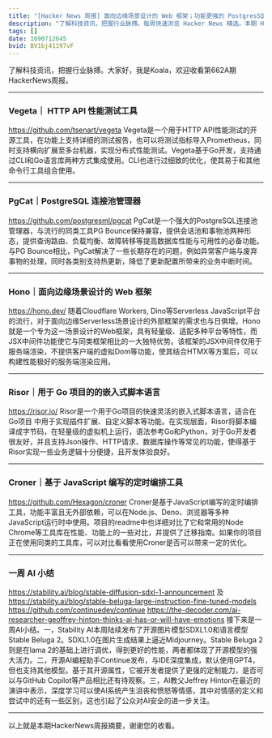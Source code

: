 ```yaml
---
title: "[Hacker News 周报] 面向边缘场景设计的 Web 框架；功能更强的 PostgresSQL 池化工具；GitHub Copilot 开源竞品"
description: "了解科技资讯，把握行业脉搏。每周快速浏览 Hacker News 精选。本期 Hacker Newsletter 地址：https://www.daemonology.net/hn-daily/"
tags: []
date: 1690712045
bvid: BV1bj41197vF
---
```

了解科技资讯，把握行业脉搏。大家好，我是Koala，欢迎收看第662A期HackerNews周报。

---
### Vegeta｜ HTTP API 性能测试工具
https://github.com/tsenart/vegeta
Vegeta是一个用于HTTP API性能测试的开源工具，在功能上支持详细的测试报告，也可以将测试指标导入Prometheus，同时支持横向扩展至多台机器，实现分布式性能测试。Vegeta基于Go开发，支持通过CLI和Go语言库两种方式集成使用。CLI也进行过细致的优化，使其易于和其他命令行工具组合使用。

---
### PgCat｜PostgreSQL 连接池管理器
https://github.com/postgresml/pgcat
PgCat是一个强大的PostgreSQL连接池管理器，与流行的同类工具PG Bounce保持兼容，提供会话池和事物池两种形态，提供查询路由、负载均衡、故障转移等提高数据库性能与可用性的必备功能。与PG Bounce相比，PgCat解决了一些长期存在的问题，例如异常客户端与废弃事物的处理，同时各类别支持热更新，降低了更新配置所带来的业务中断时间。

---
### Hono｜面向边缘场景设计的 Web 框架
https://hono.dev/
随着Cloudflare Workers, Dino等Serverless JavaScript平台的流行，对于面向边缘Serverless场景设计的外部框架的需求也与日俱增。Hono就是一个专为这一场景设计的Web框架，具有轻量级、适配多种平台等特性，而JSX中间件功能使它与同类框架相比的一大独特优势。该框架的JSX中间件仅用于服务端渲染，不提供客户端的虚拟Dom等功能，使其结合HTMX等方案后，可以构建性能极好的服务端渲染应用。

---
### Risor｜用于 Go 项目的的嵌入式脚本语言
https://risor.io/
Risor是一个用于Go项目的快速灵活的嵌入式脚本语言，适合在Go项目 中用于实现插件扩展、自定义脚本等功能。在实现层面，Risor将脚本编译成字节码，在轻量级的虚拟机上运行，语法参考Go和Python，对于Go开发者很友好，并且支持Json操作、HTTP请求、数据库操作等常见的功能，使得基于Risor实现一些业务逻辑十分便捷，且开发体验良好。

---
### Croner｜基于 JavaScript 编写的定时编排工具
https://github.com/Hexagon/croner
Croner是基于JavaScript编写的定时编排工具，功能丰富且无外部依赖，可以在Node.js、Deno、浏览器等多种JavaScript运行时中使用。项目的readme中也详细对比了它和常用的Node Chrome等工具库在性能、功能上的一些对比，并提供了迁移指南。如果你的项目正在使用同类的工具库，可以对比看看使用Croner是否可以带来一定的优化。

---
### 一周 AI 小结
https://stability.ai/blog/stable-diffusion-sdxl-1-announcement 及 https://stability.ai/blog/stable-beluga-large-instruction-fine-tuned-models
https://github.com/continuedev/continue
https://the-decoder.com/ai-researcher-geoffrey-hinton-thinks-ai-has-or-will-have-emotions
接下来是一周AI小结。一，Stability AI本周陆续发布了开源图片模型SDXL1.0和语言模型Stable Beluga 2。SDXL1.0在图片生成结果上逼近Midjourney。Stable Beluga 2则是在lama 2的基础上进行调优，得到更好的性能，两者都体现了开源模型的强大活力。二，开源AI编程助手Continue发布，与IDE深度集成，默认使用GPT4，但也支持其他模型。基于其开源属性，它被开发者提供了更强的定制能力，是否可以与GitHub Copilot等产品相比还有待观察。三，AI教父Jeffrey Hinton在最近的演讲中表示，深度学习可以使AI系统产生沮丧和愤怒等情感，其中对情感的定义和尝试中的还有一些区别，这也引起了公众对AI安全的进一步关注。

---

以上就是本期HackerNews周报摘要，谢谢您的收看。

